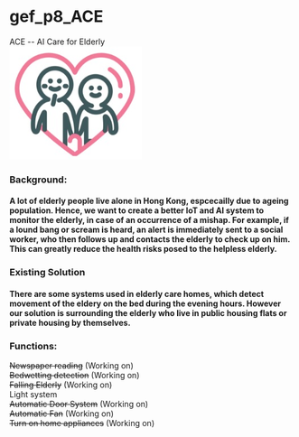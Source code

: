 # gef_p8_ACE
ACE -- AI Care for Elderly  
<img src="https://raw.githubusercontent.com/gorjoe/gef_p8_ACE/main/icon.jpeg" alt="icon">

### Background:
#### A lot of elderly people live alone in Hong Kong, espcecailly due to  ageing population. Hence, we want to create a better IoT and AI system to monitor the elderly, in case of an occurrence of a mishap. For example, if a lound bang or scream is heard, an alert is immediately sent to a social worker, who then follows up and contacts the elderly to check up on him. This can greatly reduce the health risks posed to the helpless elderly.

### Existing Solution
#### There are some systems used in elderly care homes, which detect movement of the eldery on the bed during the evening hours. However our solution is surrounding the elderly who live in public housing flats or private housing by themselves.

### Functions:  
~~Newspaper reading~~ (Working on)  
~~Bedwetting detection~~ (Working on)  
~~Falling Elderly~~ (Working on)  
Light system  
~~Automatic Door System~~ (Working on)  
~~Automatic Fan~~ (Working on)  
~~Turn on home appliances~~ (Working on)  
